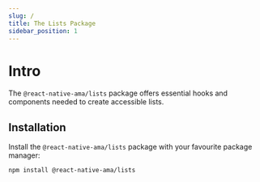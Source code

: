 ```yaml
---
slug: /
title: The Lists Package
sidebar_position: 1
---
```


# Intro

The `@react-native-ama/lists` package offers essential hooks and components needed to create accessible lists.

## Installation

Install the `@react-native-ama/lists` package with your favourite package manager:

```bash npm2yarn
npm install @react-native-ama/lists
```
